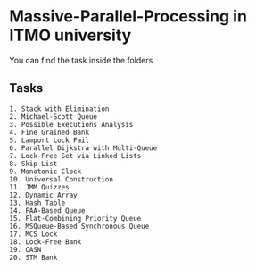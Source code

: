 # Massive-Parallel-Processing in ITMO university
You can find the task inside the folders
## Tasks
```
1. Stack with Elimination
2. Michael-Scott Queue
3. Possible Executions Analysis
4. Fine Grained Bank
5. Lamport Lock Fail
6. Parallel Dijkstra with Multi-Queue
7. Lock-Free Set via Linked Lists
8. Skip List 
9. Monotonic Clock
10. Universal Construction
11. JMM Quizzes
12. Dynamic Array
13. Hash Table 
14. FAA-Based Queue
15. Flat-Combining Priority Queue
16. MSQueue-Based Synchronous Queue 
17. MCS Lock
18. Lock-Free Bank
19. CASN
20. STM Bank
```
